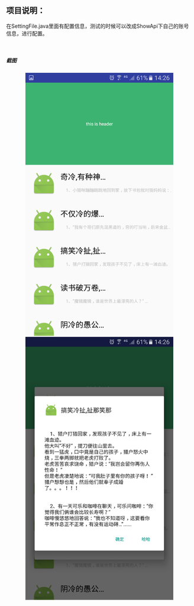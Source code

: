 ## 项目说明：

 在SettingFile.java里面有配置信息，测试的时候可以改成ShowApi下自己的账号信息，进行配置。
&emsp;  
&ensp;  
&ensp;
##### 截图
 <div align="center">
  <img src="img/Screenshot_20161229-142632.png" width="400"/>
  <img src="img/Screenshot_20161229-142627.png" width="400"/>
 </div>
